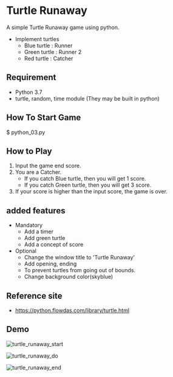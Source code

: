 # Turtle Runaway

A simple Turtle Runaway game using python.
* Implement turtles
	* Blue turtle : Runner
	* Green turtle : Runner 2
	* Red turtle : Catcher

## Requirement
* Python 3.7
* turtle, random, time module (They may be built in python)

## How To Start Game
$ python_03.py 

## How to Play
1. Input the game end score.
2. You are a Catcher. 
	* If you catch Blue turtle, then you will get 1 score.
	* If you catch Green turtle, then you will get 3 score.
3. If your score is higher than the input score, the game is over.


## added features
* Mandatory
	* Add a timer
	* Add green turtle
	* Add a concept of score
* Optional
	* Change the window title to 'Turtle Runaway'
	* Add opening, ending
	* To prevent turtles from going out of bounds.
	* Change background color(skyblue)

## Reference site
* https://python.flowdas.com/library/turtle.html


## Demo
![turtle_runaway_start](https://user-images.githubusercontent.com/80478750/136688571-e65d3da1-691b-44f7-afa4-fe39cd3806b7.PNG)

![turtle_runaway_do](https://user-images.githubusercontent.com/80478750/136688588-d9937d8e-f4f1-47ee-a0c0-aaf1cc60b639.PNG)

![turtle_runaway_end](https://user-images.githubusercontent.com/80478750/136688597-82e5d6cf-2a81-49e6-8e6d-ce1762e94de0.PNG)

